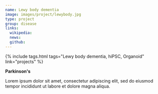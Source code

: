 ```yaml
---
name: Lewy body dementia
image: images/project/lewybody.jpg
type: project
group: disease
links:
  wikipedia:
  news:
  github:
---
```


{%
  include tags.html
  tags="Lewy body dementia, hiPSC, Organoid"
  link="projects"
%}

<strong>Parkinson's</strong>

Lorem ipsum dolor sit amet, consectetur adipiscing elit, sed do eiusmod tempor incididunt ut labore et dolore magna aliqua.
